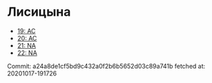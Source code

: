 # Лисицына
- [19: AC](19.md)
- [20: AC](20.md)
- [21: NA](21.md)
- [22: NA](22.md)

Commit: a24a8de1cf5bd9c432a0f2b6b5652d03c89a741b
 fetched at: 20201017-191726
